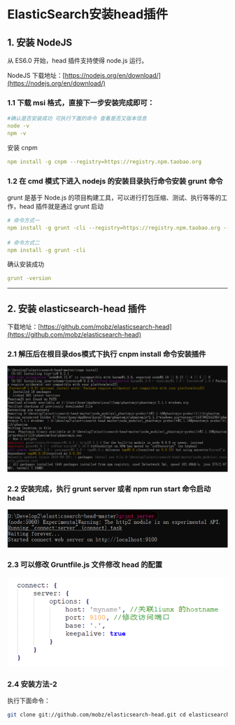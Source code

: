 # ElasticSearch安装head插件

## 1. 安装 NodeJS

从 ES6.0 开始，head 插件支持使得 node.js 运行。

NodeJS 下载地址：[https://nodejs.org/en/download/](https://nodejs.org/en/download/)

### 1.1 下载 msi 格式，直接下一步安装完成即可：

```yml
#确认是否安装成功 可执行下面的命令 查看是否又版本信息
node -v
npm -v
```

安装 cnpm

```yml
npm install -g cnpm --registry=https://registry.npm.taobao.org
```

### 1.2 在 cmd 模式下进入 nodejs 的安装目录执行命令安装 grunt 命令

grunt 是基于 Node.js 的项目构建工具，可以进行打包压缩、测试、执行等等的工作，head 插件就是通过 grunt 启动

```yml
# 命令方式一
npm install -g grunt -cli --registry=https://registry.npm.taobao.org --no-proxy

# 命令方式二
npm install -g grunt -cli
```

确认安装成功

```yml
grunt -version
```

---

## 2. 安装 elasticsearch-head 插件

下载地址：[https://github.com/mobz/elasticsearch-head](https://github.com/mobz/elasticsearch-head)

### 2.1 解压后在根目录dos模式下执行 cnpm install 命令安装插件

![image](..\images\01.png)

### 2.2 安装完成，执行 grunt server 或者 npm run start 命令启动 head

![image](..\images\02.png)

### 2.3 可以修改 Gruntfile.js 文件修改 head 的配置

![image](..\images\03.png)

### 2.4 安装方法-2

执行下面命令：

```bash
git clone git://github.com/mobz/elasticsearch-head.git cd elasticsearch-head npm install npm run start open HTTP://本地主机:9100/
```
